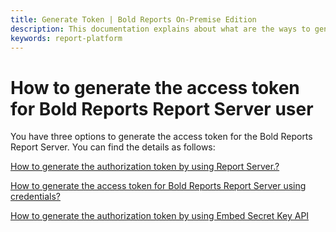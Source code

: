 ```yaml
---
title: Generate Token | Bold Reports On-Premise Edition
description: This documentation explains about what are the ways to generate token in the Bold Reports On-Premise Edition.
keywords: report-platform
---
```


# How to generate the access token for Bold Reports Report Server user

You have three options to generate the access token for the Bold Reports Report Server. You can find the details as follows:

[How to generate the authorization token by using Report Server.?](../generate-access-token-for-bold-reports-server/)

[How to generate the access token for Bold Reports Report Server using credentials?](../generate-access-token-for-bold-reports-server-using-credentials/)

[How to generate the authorization token by using Embed Secret Key API](../generate-authorization-token-for-user-by-using-embed-secret-key-api/)